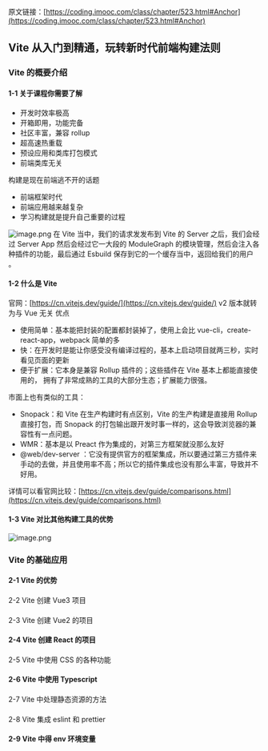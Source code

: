 原文链接：[https://coding.imooc.com/class/chapter/523.html#Anchor](https://coding.imooc.com/class/chapter/523.html#Anchor)

## Vite 从入门到精通，玩转新时代前端构建法则

### Vite 的概要介绍

#### 1-1 关于课程你需要了解

- 开发时效率极高
- 开箱即用，功能完备
- 社区丰富，兼容 rollup
- 超高速热重载
- 预设应用和类库打包模式
- 前端类库无关

构建是现在前端逃不开的话题

- 前端框架时代
- 前端应用越来越复杂
- 学习构建就是提升自己重要的过程

![image.png](https://cdn.nlark.com/yuque/0/2022/png/1261852/1669970276973-67a2cbab-2437-498e-8a7e-21ebce890226.png#averageHue=%23fefefe&clientId=udc545b5f-d76d-4&crop=0&crop=0&crop=1&crop=1&from=paste&height=316&id=uca14dc01&margin=%5Bobject%20Object%5D&name=image.png&originHeight=316&originWidth=670&originalType=binary&ratio=1&rotation=0&showTitle=false&size=29950&status=done&style=none&taskId=uae80c804-179a-4a38-9215-7942d0f208b&title=&width=670)
在 Vite 当中，我们的请求发发布到 Vite 的 Server 之后，我们会经过 Server App 然后会经过它一大段的 ModuleGraph 的模块管理，然后会注入各种插件的功能，最后通过 Esbuild 保存到它的一个缓存当中，返回给我们的用户 。

#### 1-2 什么是 Vite

官网：[https://cn.vitejs.dev/guide/](https://cn.vitejs.dev/guide/)
v2 版本就转为与 Vue 无关
优点

- 使用简单：基本能把封装的配置都封装掉了，使用上会比 vue-cli，create-react-app，webpack 简单的多
- 快：在开发时是能让你感受没有编译过程的，基本上启动项目就两三秒，实时看见页面的更新
- 便于扩展：它本身是兼容 Rollup 插件的；这些插件在 Vite 基本上都能直接使用的， 拥有了非常成熟的工具的大部分生态；扩展能力很强。

市面上也有类似的工具：

- Snopack：和 Vite 在生产构建时有点区别，Vite 的生产构建是直接用 Rollup 直接打包，而 Snopack 的打包输出跟开发时事一样的，这会导致浏览器的兼容性有一点问题。
- WMR：基本是以 Preact 作为集成的，对第三方框架就没那么友好
- @web/dev-server ：它没有提供官方的框架集成，所以要通过第三方插件来手动的去做，并且使用率不高；所以它的插件集成也没有那么丰富，导致并不好用。

详情可以看官网比较：[https://cn.vitejs.dev/guide/comparisons.html](https://cn.vitejs.dev/guide/comparisons.html)

#### 1-3 Vite 对比其他构建工具的优势

![image.png](https://cdn.nlark.com/yuque/0/2022/png/1261852/1669970682467-ab1628a3-d4a4-4717-b816-f248dd4e789c.png#averageHue=%23dad8d1&clientId=udc545b5f-d76d-4&crop=0&crop=0&crop=1&crop=1&from=paste&height=485&id=u7a980320&margin=%5Bobject%20Object%5D&name=image.png&originHeight=485&originWidth=750&originalType=binary&ratio=1&rotation=0&showTitle=false&size=187328&status=done&style=none&taskId=uc812bfa7-6c9a-44bf-bcdf-3d49ab2d0d3&title=&width=750)

### Vite 的基础应用

#### 2-1 Vite 的优势

####

2-2 Vite 创建 Vue3 项目

####

2-3 Vite 创建 Vue2 的项目

#### 2-4 Vite 创建 React 的项目

####

2-5 Vite 中使用 CSS 的各种功能

#### 2-6 Vite 中使用 Typescript

####

2-7 Vite 中处理静态资源的方法

####

2-8 Vite 集成 eslint 和 prettier

#### 2-9 Vite 中得 env 环境变量
